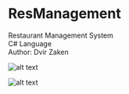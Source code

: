 # ResManagement

Restaurant Management System <br/>
C# Language <br/>
Author: Dvir Zaken <br/>

![alt text](https://firebasestorage.googleapis.com/v0/b/bizbaz-8ccf8.appspot.com/o/BusinessLogo%2F1558443704502_LOGO.jpg?alt=media&token=05f7ccf9-655e-4d97-bce0-297603cbb7d9)

![alt text](https://www.photobox.co.uk/my/photo/full?photo_id=501973952383)

